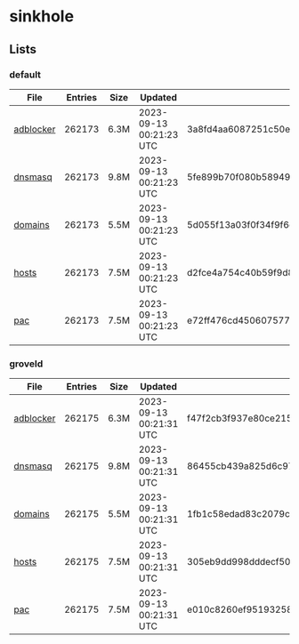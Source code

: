 # sinkhole

## Lists

### default

|File|Entries|Size|Updated|Hash|
|-|-|-|-|-|
|[adblocker](https://raw.githubusercontent.com/groveld/sinkhole/lists/default/adblocker.txt)|262173|6.3M|2023-09-13 00:21:23 UTC|3a8fd4aa6087251c50ebc955807ba1c67436eb6d281195beb49c36f47909c695|
|[dnsmasq](https://raw.githubusercontent.com/groveld/sinkhole/lists/default/dnsmasq.txt)|262173|9.8M|2023-09-13 00:21:23 UTC|5fe899b70f080b58949d6a1075f4149f1b85e7bfd1682671ce27da09793256c7|
|[domains](https://raw.githubusercontent.com/groveld/sinkhole/lists/default/domains.txt)|262173|5.5M|2023-09-13 00:21:23 UTC|5d055f13a03f0f34f9f6e23ad5b4ef94f78b7a84f4e21f9b20f1902dcc033f5f|
|[hosts](https://raw.githubusercontent.com/groveld/sinkhole/lists/default/hosts.txt)|262173|7.5M|2023-09-13 00:21:23 UTC|d2fce4a754c40b59f9d8e90bc240e4612383464aff3568e6888161d0d48a5ce3|
|[pac](https://raw.githubusercontent.com/groveld/sinkhole/lists/default/pac.txt)|262173|7.5M|2023-09-13 00:21:23 UTC|e72ff476cd450607577c96ee301aae674b57a66db6c8f144fc99db01f972e54d|

### groveld

|File|Entries|Size|Updated|Hash|
|-|-|-|-|-|
|[adblocker](https://raw.githubusercontent.com/groveld/sinkhole/lists/groveld/adblocker.txt)|262175|6.3M|2023-09-13 00:21:31 UTC|f47f2cb3f937e80ce215da460509df1adf37264306c7ac950e870289b0627f15|
|[dnsmasq](https://raw.githubusercontent.com/groveld/sinkhole/lists/groveld/dnsmasq.txt)|262175|9.8M|2023-09-13 00:21:31 UTC|86455cb439a825d6c9754717fb90a13bf7e46652544aa04163103514c006c886|
|[domains](https://raw.githubusercontent.com/groveld/sinkhole/lists/groveld/domains.txt)|262175|5.5M|2023-09-13 00:21:31 UTC|1fb1c58edad83c2079cf934307b9e21cb612ca7b59ec3497ba9d84337b042935|
|[hosts](https://raw.githubusercontent.com/groveld/sinkhole/lists/groveld/hosts.txt)|262175|7.5M|2023-09-13 00:21:31 UTC|305eb9dd998dddecf50ba5b08e1f5abecf12fb585c7c6b3bc97a432d0ddd0d01|
|[pac](https://raw.githubusercontent.com/groveld/sinkhole/lists/groveld/pac.txt)|262175|7.5M|2023-09-13 00:21:31 UTC|e010c8260ef95193258e79908eac5db3e40eb5fa488654b2f5d3a2282ff13bfb|
